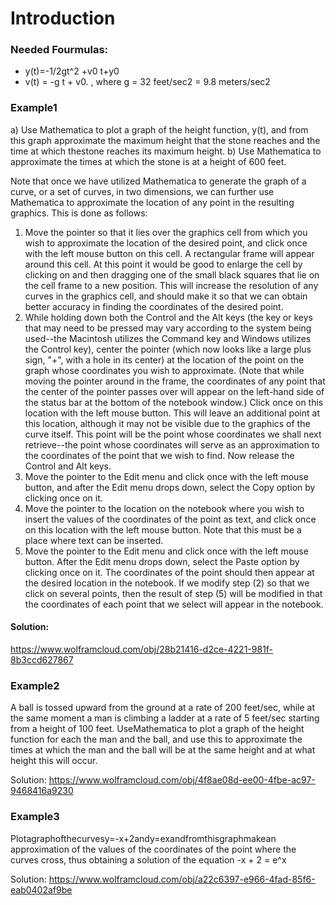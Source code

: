# Introduction

### Needed Fourmulas:
* y(t)=-1/2gt^2 +v0 t+y0
* v(t) = -g t + v0.
, where g = 32 feet/sec2 = 9.8 meters/sec2


### Example1
a) Use Mathematica to plot a graph of the height function, y(t), and from this graph approximate the maximum height that the stone reaches and the time at which thestone
reaches its maximum height.
b) Use Mathematica to approximate the times at which the stone is at a height of 600 feet.

Note that once we have utilized Mathematica to generate the graph of a curve, or a set of curves, in two dimensions, we can further use Mathematica to approximate the location of any point in the resulting graphics. This is done as follows:
1) Move the pointer so that it lies over the graphics cell from which you wish to approximate the location of the desired point, and click once with the left mouse button on this cell. A rectangular frame will appear around this cell. At this point it would be good to enlarge the cell by clicking on and then dragging one of the small black squares that lie on the cell frame to a new position. This will increase the resolution of any curves in the graphics cell, and should make it so that we can obtain better accuracy in finding the coordinates of the desired point.
2) While holding down both the Control and the Alt keys (the key or keys that may need to be pressed may vary according to the system being used--the Macintosh utilizes the Command key and Windows utilizes the Control key), center the pointer (which now looks like a large plus sign, "+", with a hole in its center) at the location of the point on the graph whose coordinates you wish to approximate. (Note that while moving the pointer around in the frame, the coordinates of any point that the center of the pointer passes over will appear on the left-hand side of the status bar at the bottom of the notebook window.) Click once on this location with the left mouse button. This will leave an additional point at this location, although it may not be visible due to the graphics of the curve itself. This point will be the point whose coordinates we shall next retrieve--the point whose coordinates will serve as an approximation to the coordinates of the point that we wish to find. Now release the Control and Alt keys.
3) Move the pointer to the Edit menu and click once with the left mouse button, and after the Edit menu drops down, select the Copy option by clicking once on it.
4) Move the pointer to the location on the notebook where you wish to insert the values of the coordinates of the point as text, and click once on this location with the left mouse button. Note that this must be a place where text can be inserted.
5) Move the pointer to the Edit menu and click once with the left mouse button. After the Edit menu drops down, select the Paste option by clicking once on it. The coordinates of the point should then appear at the desired location in the notebook.
If we modify step (2) so that we click on several points, then the result of step (5) will be modified in that the coordinates of each point that we select will appear in the notebook.

#### Solution:
https://www.wolframcloud.com/obj/28b21416-d2ce-4221-981f-8b3ccd627867

### Example2
A ball is tossed upward from the ground at a rate of 200 feet/sec, while at the same moment a man is climbing a ladder at a rate of 5 feet/sec starting from a height of 100 feet. UseMathematica to plot a graph of the height function for each the man and the ball, and use this to approximate the times at which the man and the ball will be at the same height and at what height this will occur.

Solution:
https://www.wolframcloud.com/obj/4f8ae08d-ee00-4fbe-ac97-9468416a9230

### Example3
Plotagraphofthecurvesy=-x+2andy=exandfromthisgraphmakean approximation of the values of the coordinates of the point where the curves cross, thus obtaining a solution of the equation
-x + 2 = e^x

Solution:
https://www.wolframcloud.com/obj/a22c6397-e966-4fad-85f6-eab0402af9be
